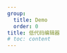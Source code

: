 ```yaml
---
group:
  title: Demo
  order: 0
title: 低代码编辑器
# toc: content
---
```


<code src="./_react-lowcode-demo/App.tsx"></code>
